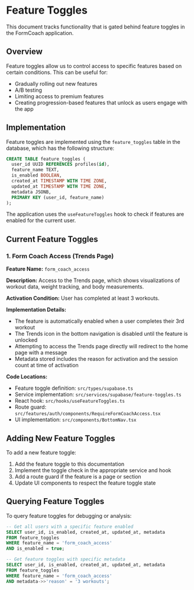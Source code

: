 # Feature Toggles

This document tracks functionality that is gated behind feature toggles in the FormCoach application.

## Overview

Feature toggles allow us to control access to specific features based on certain conditions. This can be useful for:

- Gradually rolling out new features
- A/B testing
- Limiting access to premium features
- Creating progression-based features that unlock as users engage with the app

## Implementation

Feature toggles are implemented using the `feature_toggles` table in the database, which has the following structure:

```sql
CREATE TABLE feature_toggles (
  user_id UUID REFERENCES profiles(id),
  feature_name TEXT,
  is_enabled BOOLEAN,
  created_at TIMESTAMP WITH TIME ZONE,
  updated_at TIMESTAMP WITH TIME ZONE,
  metadata JSONB,
  PRIMARY KEY (user_id, feature_name)
);
```

The application uses the `useFeatureToggles` hook to check if features are enabled for the current user.

## Current Feature Toggles

### 1. Form Coach Access (Trends Page)

**Feature Name:** `form_coach_access`

**Description:** Access to the Trends page, which shows visualizations of workout data, weight tracking, and body
measurements.

**Activation Condition:** User has completed at least 3 workouts.

**Implementation Details:**

- The feature is automatically enabled when a user completes their 3rd workout
- The Trends icon in the bottom navigation is disabled until the feature is unlocked
- Attempting to access the Trends page directly will redirect to the home page with a message
- Metadata stored includes the reason for activation and the session count at time of activation

**Code Locations:**

- Feature toggle definition: `src/types/supabase.ts`
- Service implementation: `src/services/supabase/feature-toggles.ts`
- React hook: `src/hooks/useFeatureToggles.ts`
- Route guard: `src/features/auth/components/RequireFormCoachAccess.tsx`
- UI implementation: `src/components/BottomNav.tsx`

## Adding New Feature Toggles

To add a new feature toggle:

1. Add the feature toggle to this documentation
2. Implement the toggle check in the appropriate service and hook
3. Add a route guard if the feature is a page or section
4. Update UI components to respect the feature toggle state

## Querying Feature Toggles

To query feature toggles for debugging or analysis:

```sql
-- Get all users with a specific feature enabled
SELECT user_id, is_enabled, created_at, updated_at, metadata
FROM feature_toggles
WHERE feature_name = 'form_coach_access'
AND is_enabled = true;

-- Get feature toggles with specific metadata
SELECT user_id, is_enabled, created_at, updated_at, metadata
FROM feature_toggles
WHERE feature_name = 'form_coach_access'
AND metadata->>'reason' = '3 workouts';
```